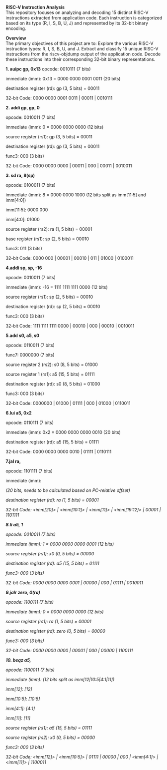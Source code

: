 **RISC-V Instruction Analysis**<br>
This repository focuses on analyzing and decoding 15 distinct RISC-V instructions extracted from application code.
Each instruction is categorized based on its type (R, I, S, B, U, J) and represented by its 32-bit binary encoding.

**Overview**<br>
The primary objectives of this project are to:
Explore the various RISC-V instruction types: R, I, S, B, U, and J.
Extract and classify 15 unique RISC-V instructions from the riscv-objdump output of the application code.
Decode these instructions into their corresponding 32-bit binary representations.<br>

**1. auipc gp, 0x13**
opcode: 0010111 (7 bits)

immediate (imm): 0x13 = 0000 0000 0001 0011 (20 bits)

destination register (rd): gp (3, 5 bits) = 00011

32-bit Code: 0000 0000 0001 0011 | 00011 | 0010111<br>

**2. addi gp, gp, 0**

opcode: 0010011 (7 bits)

immediate (imm): 0 = 0000 0000 0000 (12 bits)

source register (rs1): gp (3, 5 bits) = 00011

destination register (rd): gp (3, 5 bits) = 00011

func3: 000 (3 bits)

32-bit Code: 0000 0000 0000 | 00011 | 000 | 00011 | 0010011<br>

**3. sd ra, 8(sp)**

opcode: 0100011 (7 bits)

immediate (imm): 8 = 0000 0000 1000 (12 bits split as imm[11:5] and imm[4:0])

imm[11:5]: 0000 000

imm[4:0]: 01000

source register (rs2): ra (1, 5 bits) = 00001

base register (rs1): sp (2, 5 bits) = 00010

func3: 011 (3 bits)

32-bit Code: 0000 000 | 00001 | 00010 | 011 | 01000 | 0100011<br>

**4.addi sp, sp, -16**

opcode: 0010011 (7 bits)

immediate (imm): -16 = 1111 1111 1111 0000 (12 bits)

source register (rs1): sp (2, 5 bits) = 00010

destination register (rd): sp (2, 5 bits) = 00010

func3: 000 (3 bits)

32-bit Code: 1111 1111 1111 0000 | 00010 | 000 | 00010 | 0010011<br>

**5.add s0, a5, s0**

opcode: 0110011 (7 bits)

func7: 0000000 (7 bits)

source register 2 (rs2): s0 (8, 5 bits) = 01000

source register 1 (rs1): a5 (15, 5 bits) = 01111

destination register (rd): s0 (8, 5 bits) = 01000

func3: 000 (3 bits)

32-bit Code: 0000000 | 01000 | 01111 | 000 | 01000 | 0110011<br>

**6.lui a5, 0x2**

opcode: 0110111 (7 bits)

immediate (imm): 0x2 = 0000 0000 0000 0010 (20 bits)

destination register (rd): a5 (15, 5 bits) = 01111

32-bit Code: 0000 0000 0000 0010 | 01111 | 0110111<br>

**7.jal ra,**

opcode: 1101111 (7 bits)

immediate (imm): <address> (20 bits, needs to be calculated based on PC-relative offset)

destination register (rd): ra (1, 5 bits) = 00001

32-bit Code: <imm[20]> | <imm[10:1]> | <imm[11]> | <imm[19:12]> | 00001 | 1101111<br>

**8.li a5, 1**

opcode: 0010011 (7 bits)

immediate (imm): 1 = 0000 0000 0000 0001 (12 bits)

source register (rs1): x0 (0, 5 bits) = 00000

destination register (rd): a5 (15, 5 bits) = 01111

func3: 000 (3 bits)

32-bit Code: 0000 0000 0000 0001 | 00000 | 000 | 01111 | 0010011<br>

**9.jalr zero, 0(ra)**

opcode: 1100111 (7 bits)

immediate (imm): 0 = 0000 0000 0000 (12 bits)

source register (rs1): ra (1, 5 bits) = 00001

destination register (rd): zero (0, 5 bits) = 00000

func3: 000 (3 bits)

32-bit Code: 0000 0000 0000 | 00001 | 000 | 00000 | 1100111<br>

**10. beqz a5,**

opcode: 1100011 (7 bits)

immediate (imm): <offset> (12 bits split as imm[12|10:5|4:1|11])

imm[12]: <offset>[12]

imm[10:5]: <offset>[10:5]

imm[4:1]: <offset>[4:1]

imm[11]: <offset>[11]

source register (rs1): a5 (15, 5 bits) = 01111

source register (rs2): x0 (0, 5 bits) = 00000

func3: 000 (3 bits)

32-bit Code: <imm[12]> | <imm[10:5]> | 01111 | 00000 | 000 | <imm[4:1]> | <imm[11]> | 1100011<br>
